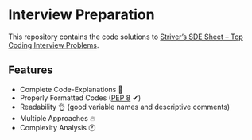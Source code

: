 # Interview Preparation

This repository contains the code solutions to [Striver’s SDE Sheet – Top Coding Interview Problems](https://takeuforward.org/interviews/strivers-sde-sheet-top-coding-interview-problems).


## Features

- Complete Code-Explanations 🙌
- Properly Formatted Codes ([PEP 8](https://www.python.org/dev/peps/pep-0008) ✔)
- Readability 👌 (good variable names and descriptive comments)
- Multiple Approaches 🔥
- Complexity Analysis 🕐
